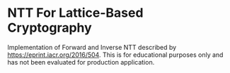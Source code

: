 # NTT For Lattice-Based Cryptography
 Implementation of Forward and Inverse NTT described by https://eprint.iacr.org/2016/504.
 This is for educational purposes only and has not been evaluated for production application.
